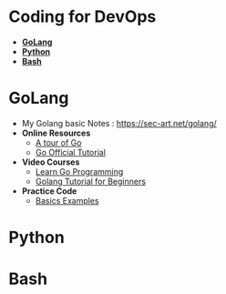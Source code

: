 # Coding for DevOps 

- [__GoLang__](#golang)   
- [__Python__](#python)    
- [__Bash__](#bash)    

# GoLang     

* My Golang basic Notes : https://sec-art.net/golang/
* __Online Resources__  
    - [A tour of Go](https://go.dev/tour/welcome/1)     
    - [Go Official Tutorial](https://go.dev/doc/tutorial/)    
* __Video Courses__ 
    - [Learn Go Programming](https://www.youtube.com/watch?v=YS4e4q9oBaU)   
    - [Golang Tutorial for Beginners](https://www.youtube.com/watch?v=yyUHQIec83I)  
* __Practice Code__   
    - [Basics Examples](GoLang/BasicPractice/)

# Python     

# Bash   
